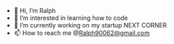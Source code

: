 - 👋 Hi, I’m Ralph
- 👀 I’m interested in learning how to code
- 🌱 I’m currently working on my startup NEXT CORNER 
- 📫 How to reach me @Ralph90062@gmail.com

<!---
RalphALopez/RalphALopez is a ✨ special ✨ repository because its `README.md` (this file) appears on your GitHub profile.
You can click the Preview link to take a look at your changes.
--->
